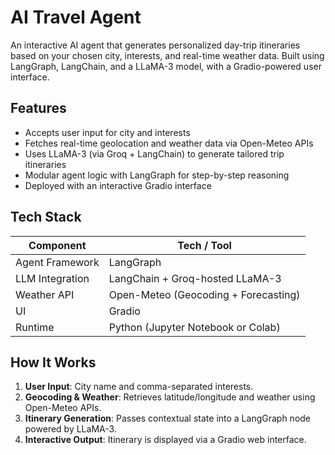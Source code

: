 # AI Travel Agent

An interactive AI agent that generates personalized day-trip itineraries based on your chosen city, interests, and real-time weather data. Built using LangGraph, LangChain, and a LLaMA-3 model, with a Gradio-powered user interface.

## Features

- Accepts user input for city and interests
- Fetches real-time geolocation and weather data via Open-Meteo APIs
- Uses LLaMA-3 (via Groq + LangChain) to generate tailored trip itineraries
- Modular agent logic with LangGraph for step-by-step reasoning
- Deployed with an interactive Gradio interface

## Tech Stack

| Component       | Tech / Tool                             |
|----------------|------------------------------------------|
| Agent Framework | LangGraph                               |
| LLM Integration | LangChain + Groq-hosted LLaMA-3          |
| Weather API     | Open-Meteo (Geocoding + Forecasting)     |
| UI              | Gradio                                   |
| Runtime         | Python (Jupyter Notebook or Colab)       |

## How It Works

1. **User Input**: City name and comma-separated interests.
2. **Geocoding & Weather**: Retrieves latitude/longitude and weather using Open-Meteo APIs.
3. **Itinerary Generation**: Passes contextual state into a LangGraph node powered by LLaMA-3.
4. **Interactive Output**: Itinerary is displayed via a Gradio web interface.
